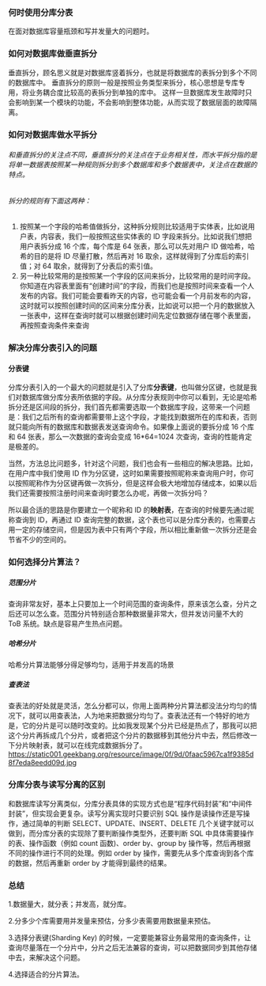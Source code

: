 ### 何时使用分库分表
在面对数据库容量瓶颈和写并发量大的问题时。

### 如何对数据库做垂直拆分

垂直拆分，顾名思义就是对数据库竖着拆分，也就是将数据库的表拆分到多个不同的数据库中。
垂直拆分的原则一般是按照业务类型来拆分，核心思想是专库专用，将业务耦合度比较高的表拆分到单独的库中。
这样一旦数据库发生故障时只会影响到某一个模块的功能，不会影响到整体功能，从而实现了数据层面的故障隔离。

### 如何对数据库做水平拆分

###### 和垂直拆分的关注点不同，垂直拆分的关注点在于业务相关性，而水平拆分指的是将单一数据表按照某一种规则拆分到多个数据库和多个数据表中，关注点在数据的特点。

###### 拆分的规则有下面这两种：
1. 按照某一个字段的哈希值做拆分，这种拆分规则比较适用于实体表，比如说用户表，内容表，我们一般按照这些实体表的 ID 字段来拆分。比如说我们想把用户表拆分成 16 个库，每个库是 64 张表，那么可以先对用户 ID 做哈希，哈希的目的是将 ID 尽量打散，然后再对 16 取余，这样就得到了分库后的索引值；对 64 取余，就得到了分表后的索引值。
2. 另一种比较常用的是按照某一个字段的区间来拆分，比较常用的是时间字段。你知道在内容表里面有“创建时间”的字段，而我们也是按照时间来查看一个人发布的内容。我们可能会要看昨天的内容，也可能会看一个月前发布的内容，这时就可以按照创建时间的区间来分库分表，比如说可以把一个月的数据放入一张表中，这样在查询时就可以根据创建时间先定位数据存储在哪个表里面，再按照查询条件来查询

### 解决分库分表引入的问题

#### 分表键
分库分表引入的一个最大的问题就是引入了分库**分表键**，也叫做分区键，也就是我们对数据库做分库分表所依据的字段。从分库分表规则中你可以看到，无论是哈希拆分还是区间段的拆分，我们首先都需要选取一个数据库字段，这带来一个问题是：我们之后所有的查询都需要带上这个字段，才能找到数据所在的库和表，否则就只能向所有的数据库和数据表发送查询命令。如果像上面说的要拆分成 16 个库和 64 张表，那么一次数据的查询会变成 16*64=1024 次查询，查询的性能肯定是极差的。

当然，方法总比问题多，针对这个问题，我们也会有一些相应的解决思路。比如，在用户库中我们使用 ID 作为分区键，这时如果需要按照昵称来查询用户时，你可以按照昵称作为分区键再做一次拆分，但是这样会极大地增加存储成本，如果以后我们还需要按照注册时间来查询时要怎么办呢，再做一次拆分吗？

所以最合适的思路是你要建立一个昵称和 ID 的**映射表**，在查询的时候要先通过昵称查询到 ID，再通过 ID 查询完整的数据，这个表也可以是分库分表的，也需要占用一定的存储空间，但是因为表中只有两个字段，所以相比重新做一次拆分还是会节省不少的空间的。

### 如何选择分片算法？

##### 范围分片
查询非常友好，基本上只要加上一个时间范围的查询条件，原来该怎么查，分片之后还可以怎么查。范围分片特别适合那种数据量非常大，但并发访问量不大的 ToB 系统。缺点是容易产生热点问题。
##### 哈希分片
哈希分片算法能够分得足够均匀，适用于并发高的场景
##### 查表法
查表法的好处就是灵活，怎么分都可以，你用上面两种分片算法都没法分均匀的情况下，就可以用查表法，人为地来把数据分均匀了。查表法还有一个特好的地方是，它的分片是可以随时改变的。比如我发现某个分片已经是热点了，那我可以把这个分片再拆成几个分片，或者把这个分片的数据移到其他分片中去，然后修改一下分片映射表，就可以在线完成数据拆分了。
https://static001.geekbang.org/resource/image/0f/9d/0faac5967ca1f9385d8f7eda8eedd09d.jpg

### 分库分表与读写分离的区别
和数据库读写分离类似，分库分表具体的实现方式也是“程序代码封装”和“中间件封装”，但实现会更复杂。读写分离实现时只要识别 SQL 操作是读操作还是写操作，通过简单的判断 SELECT、UPDATE、INSERT、DELETE 几个关键字就可以做到，而分库分表的实现除了要判断操作类型外，还要判断 SQL 中具体需要操作的表、操作函数（例如 count 函数)、order by、group by 操作等，然后再根据不同的操作进行不同的处理。例如 order by 操作，需要先从多个库查询到各个库的数据，然后再重新 order by 才能得到最终的结果。
### 总结
1.数据量大，就分表；并发高，就分库。

2.分多少个库需要用并发量来预估，分多少表需要用数据量来预估。

3.选择分表键(Sharding Key) 的时候，一定要能兼容业务最常用的查询条件，让查询尽量落在一个分片中，分片之后无法兼容的查询，可以把数据同步到其他存储中去，来解决这个问题。

4.选择适合的分片算法。


   